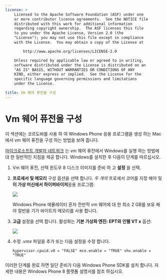 ```yaml
---
license: >
    Licensed to the Apache Software Foundation (ASF) under one
    or more contributor license agreements.  See the NOTICE file
    distributed with this work for additional information
    regarding copyright ownership.  The ASF licenses this file
    to you under the Apache License, Version 2.0 (the
    "License"); you may not use this file except in compliance
    with the License.  You may obtain a copy of the License at

        http://www.apache.org/licenses/LICENSE-2.0

    Unless required by applicable law or agreed to in writing,
    software distributed under the License is distributed on an
    "AS IS" BASIS, WITHOUT WARRANTIES OR CONDITIONS OF ANY
    KIND, either express or implied.  See the License for the
    specific language governing permissions and limitations
    under the License.

title: Vm 웨어 퓨전을 구성
---
```


# Vm 웨어 퓨전을 구성

이 섹션에는 코르도바를 사용 하 여 Windows Phone 응용 프로그램을 생성 하는 Mac에서 vm 웨어 퓨전을 구성 하는 방법을 보여 줍니다.

[마이크로소프트 개발자 네트워크][1] 는 vm 웨어 퓨전에서 Windows를 실행 하는 방법에 대 한 일반적인 지침을 제공 합니다. Windows를 설치한 후 다음이 단계를 따르십시오.

 [1]: http://msdn.microsoft.com/en-US/library/windows/apps/jj945426

1.  Vm 웨어 퓨전, 선택 윈도우 8 디스크 이미지를 준비 하 고 **설정** 을 선택.

2.  **프로세서 및 메모리** 구성 옵션을 선택 합니다. *두 개의* 프로세서 코어를 지정 해야 및 **이 가상 머신에서 하이퍼바이저**응용 프로그램:
    
    ![][2]
    
    Windows Phone 에뮬레이터 혼자 전반적 vm 웨어에 대 한 최소 2 GB를 보유 해야 절반을 기가 바이트의 메모리를 사용 합니다.

3.  **고급** 설정을 선택 합니다. 활성화는 **기본 가상화 엔진: EPT와 인텔 VT x** 옵션:
    
    ![][3]

4.  수정 *.vmx* 파일을 추가 또는 다음 설정을 수정 합니다.
    
        hypervisor.cpuid.v0 = "FALSE" mce.enable = "TRUE" vhv.enable = "TRUE"
        

 [2]: img/guide/platforms/wp8/vmware_memory_opts.png
 [3]: img/guide/platforms/wp8/vmware_advanced_opts.png

이러한 단계를 완료 하면 일단 준비가 다음 Windows Phone SDK를 설치 합니다. 자세한 내용은 Windows Phone 8 플랫폼 설명서를 참조 하십시오.
